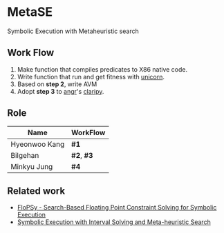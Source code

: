 MetaSE
=====
Symbolic Execution with Metaheuristic search

Work Flow
-----
1. Make function that compiles predicates to X86 native code.
2. Write function that run and get fitness with [unicorn](https://github.com/unicorn-engine/unicorn).
3. Based on **step 2**, write AVM
4. Adopt **step 3** to [angr](https://github.com/angr/angr)'s [claripy](https://github.com/angr/claripy).

Role
-----
| Name          | WorkFlow       |
|---------------|----------------|
| Hyeonwoo Kang | **#1**         |
| Bilgehan      | **#2**, **#3** |
| Minkyu Jung   | **#4**         |

Related work
-----
* [FloPSy - Search-Based Floating Point Constraint Solving for Symbolic Execution](https://link.springer.com/chapter/10.1007%2F978-3-642-16573-3_11)
* [Symbolic Execution with Interval Solving and Meta-heuristic Search](https://dl.acm.org/citation.cfm?id=2224897)
